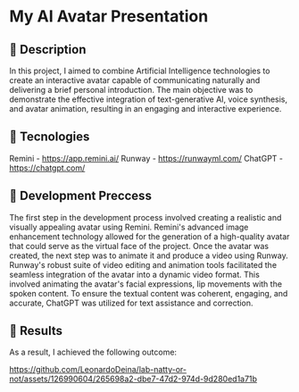# My AI Avatar Presentation

## 📒 Description

In this project, I aimed to combine Artificial Intelligence technologies to create an interactive avatar capable of communicating naturally and delivering a brief personal introduction. The main objective was to demonstrate the effective integration of text-generative AI, voice synthesis, and avatar animation, resulting in an engaging and interactive experience.

## 🤖 Tecnologies

Remini - https://app.remini.ai/ 
Runway - https://runwayml.com/
ChatGPT - https://chatgpt.com/

## 🧐 Development Preccess

The first step in the development process involved creating a realistic and visually appealing avatar using Remini. Remini's advanced image enhancement technology allowed for the generation of a high-quality avatar that could serve as the virtual face of the project.
Once the avatar was created, the next step was to animate it and produce a video using Runway. Runway's robust suite of video editing and animation tools facilitated the seamless integration of the avatar into a dynamic video format. This involved animating the avatar's facial expressions, lip movements with the spoken content.
To ensure the textual content was coherent, engaging, and accurate, ChatGPT was utilized for text assistance and correction.

## 🚀 Results

As a result, I achieved the following outcome:



https://github.com/LeonardoDeina/lab-natty-or-not/assets/126990604/265698a2-dbe7-47d2-974d-9d280ed1a71b





